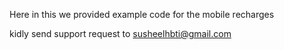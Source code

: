 Here in this we provided example code for the mobile recharges

kidly send support request to susheelhbti@gmail.com
